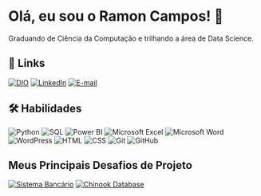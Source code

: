 
# Olá, eu sou o Ramon Campos! 👋

Graduando de Ciência da Computação e trilhando a área de Data Science.

<!---
## 🧑🏻‍💻 Sobre mim
--->

## 🔗 Links

[![DIO](https://img.shields.io/badge/-Meu_Perfil_na_DIO-30A3DC?style=for-the-badge)](https://web.dio.me/users/ramon_campos)
[![LinkedIn](https://img.shields.io/badge/-LinkedIn-2d3436?style=for-the-badge&logo=linkedin&logoColor=0A66C2)](https://www.linkedin.com/in/ramonr-campos/)
[![E-mail](https://img.shields.io/badge/-Email-2d3436?style=for-the-badge&logo=maildotru&logoColor=D4D4D4&)](mailto:ramonramalhoc@gmail.com)

## 🛠️  Habilidades

![Python](https://img.shields.io/badge/Python-2d3436?style=for-the-badge&logo=python&logoColor=3776AB)
![SQL](https://img.shields.io/badge/SQL-2d3436?style=for-the-badge&logo=microsoftsqlserver&logoColor=CC2927)
![Power BI](https://img.shields.io/badge/Power_BI-2d3436?style=for-the-badge&logo=powerbi&logoColor=F2C811)
![Microsoft Excel](https://img.shields.io/badge/Excel-2d3436?style=for-the-badge&logo=microsoftexcel&logoColor=217346)
![Microsoft Word](https://img.shields.io/badge/Word-2d3436?style=for-the-badge&logo=microsoftword&logoColor=2B579A)
![WordPress](https://img.shields.io/badge/WordPress-2d3436?style=for-the-badge&logo=wordpress&logoColor=21759B)
![HTML](https://img.shields.io/badge/HTML-2d3436?style=for-the-badge&logo=html5&logoColor=E34F26)
![CSS](https://img.shields.io/badge/CSS-2d3436?style=for-the-badge&logo=css3&logoColor=1572B6)
![Git](https://img.shields.io/badge/git-2d3436?style=for-the-badge&logo=git&logoColor=F05032)
![GitHub](https://img.shields.io/badge/GitHub-2d3436?style=for-the-badge&logo=GitHub&logoColor=181717)

<!--

## GitHub Stats

![GitHub Stats](https://github-readme-stats.vercel.app/api?username=ramon-campos&theme=transparent&bg_color=000&border_color=30A3DC&show_icons=true&icon_color=30A3DC&title_color=E94D5F&text_color=FFF)
![Top Langs](https://github-readme-stats-git-masterrstaa-rickstaa.vercel.app/api/top-langs/?username=ramon-campos&layout=compact&bg_color=000&border_color=30A3DC&title_color=E94D5F&text_color=FFF)

-->

## Meus Principais Desafios de Projeto

[![Sistema Bancário](https://github-readme-stats.vercel.app/api/pin/?username=ramon-campos&repo=image-compression-svd&bg_color=000&border_color=30A3DC&show_icons=true&icon_color=30A3DC&title_color=E94D5F&text_color=FFF)](https://github.com/ramon-campos/sistema-bancario)
[![Chinook Database](https://github-readme-stats.vercel.app/api/pin/?username=ramon-campos&repo=chinook-database&bg_color=000&border_color=30A3DC&show_icons=true&icon_color=30A3DC&title_color=E94D5F&text_color=FFF)](https://github.com/ramon-campos/chinook-database)

<!-- ICONS -->

<!--

<h1 align="center">👋 Olá, eu sou Ramon Campos</h1>
<h3 align="center">Graduando em Ciência da Computação</h3><br>

- 🌱 Não sou fã de praia, mas a ciência de dados é a minha!

- 💬 Pergunte-me sobre **Excel, SQL e Python**

- 📄 Saiba mais sobre o meu perfil profissional no [**LinkedIn**](https://www.linkedin.com/in/ramonr-campos/)

<h3 align="left">Conecte-se comigo:</h3>
<p align="left">
  <a href="https://linkedin.com/in/ramonr-campos" target="blank"> <img align="center" src="https://www.svgrepo.com/show/355096/linkedin.svg" alt="ramonr-campos" height="30" width="30" /></a> &nbsp&nbsp&nbsp&nbsp
  <a href="https://instagram.com/ramon.cmps" target="blank"><img align="center" src="https://www.svgrepo.com/show/111199/instagram.svg" alt="ramon.cmps" height="30" width="30" /></a>
</p>

<h3 align="left">Habilidades e Ferramentas:</h3>

<p align="left">
  <a href="https://www.microsoft.com/en-us/microsoft-365/excel"> 
    <img src="https://www.svgrepo.com/show/373589/excel.svg" alt="excel" width="40" height="40"/>
  </a> &nbsp&nbsp&nbsp&nbsp
  <a href="https://www.microsoft.com/en-us/sql-server/">
    <img src="https://img.icons8.com/color/480/microsoft-sql-server.png" alt="mssql" width="40" height="40"/> &nbsp&nbsp&nbsp&nbsp
  <a href="https://www.tableau.com/">
    <img src="https://www.svgrepo.com/show/354428/tableau-icon.svg" alt="tableau" width="40" height="40"/> &nbsp&nbsp&nbsp&nbsp
  <a href="https://www.python.org/">
    <img src="https://raw.githubusercontent.com/devicons/devicon/master/icons/python/python-original.svg" alt="python" width="40" height="40"/> &nbsp&nbsp&nbsp&nbsp
  <a href="https://www.oracle.com/br/database/">
    <img src="https://raw.githubusercontent.com/devicons/devicon/1119b9f84c0290e0f0b38982099a2bd027a48bf1/icons/oracle/oracle-original.svg" alt="python" width="60" height="60"/>
</p>

-->
